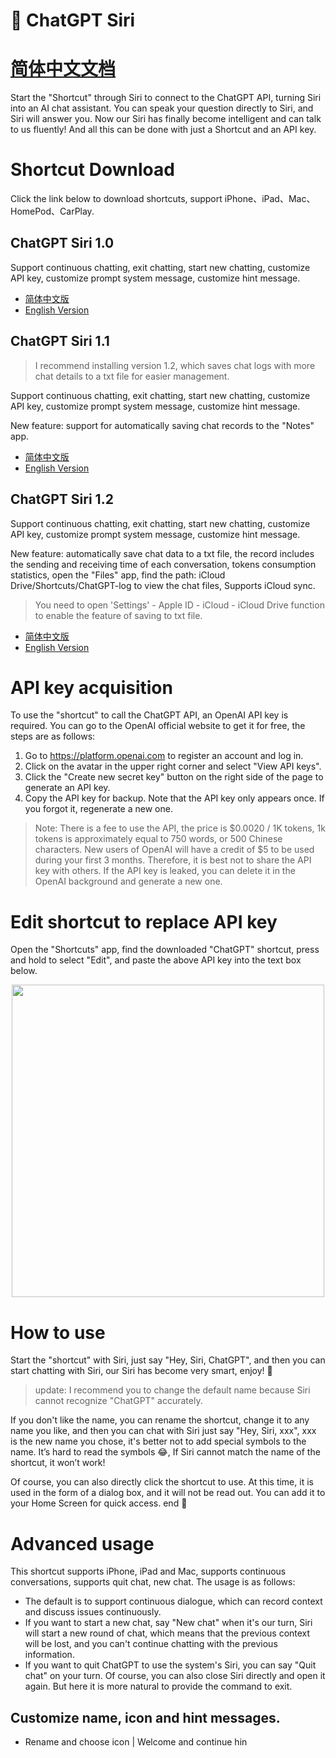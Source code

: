 # 🤖️ ChatGPT Siri

# [简体中文文档](README-zh_CN.md)

Start the "Shortcut" through Siri to connect to the ChatGPT API, turning Siri into an AI chat assistant. You can speak your question directly to Siri, and Siri will answer you. Now our Siri has finally become intelligent and can talk to us fluently! And all this can be done with just a Shortcut and an API key.

# Shortcut Download

Click the link below to download shortcuts, support iPhone、iPad、Mac、HomePod、CarPlay.

## ChatGPT Siri 1.0

Support continuous chatting, exit chatting, start new chatting, customize API key, customize prompt system message, customize hint message.

- [简体中文版](https://www.icloud.com/shortcuts/620e11d10bc4419497c0fd323e3fe8f1)
- [English Version](https://www.icloud.com/shortcuts/4535286f97384f839439a865faacb9d2)

## ChatGPT Siri 1.1

> I recommend installing version 1.2, which saves chat logs with more chat details to a txt file for easier management.

Support continuous chatting, exit chatting, start new chatting, customize API key, customize prompt system message, customize hint message.

New feature: support for automatically saving chat records to the "Notes" app.

- [简体中文版](https://www.icloud.com/shortcuts/b7c3c9939c2c43598caa1efcb3dad954)
- [English Version](https://www.icloud.com/shortcuts/e288497f0de742fdb076195afd3bef86)

## ChatGPT Siri 1.2

Support continuous chatting, exit chatting, start new chatting, customize API key, customize prompt system message, customize hint message.

New feature: automatically save chat data to a txt file, the record includes the sending and receiving time of each conversation, tokens consumption statistics, open the "Files" app, find the path: iCloud Drive/Shortcuts/ChatGPT-log to view the chat files, Supports iCloud sync.

> You need to open 'Settings' - Apple ID - iCloud - iCloud Drive function to enable the feature of saving to txt file.

- [简体中文版](https://www.icloud.com/shortcuts/00838176f7f342008d5a921e8450a98d)
- [English Version](https://www.icloud.com/shortcuts/dfa38b2abb58470380086dc4b5d50143)

# API key acquisition

To use the "shortcut" to call the ChatGPT API, an OpenAI API key is required. You can go to the OpenAI official website to get it for free, the steps are as follows:

1. Go to https://platform.openai.com to register an account and log in.
2. Click on the avatar in the upper right corner and select "View API keys".
3. Click the "Create new secret key" button on the right side of the page to generate an API key.
4. Copy the API key for backup. Note that the API key only appears once. If you forgot it, regenerate a new one.


> Note: There is a fee to use the API, the price is $0.0020 / 1K tokens, 1k tokens is approximately equal to 750 words, or 500 Chinese characters. New users of OpenAI will have a credit of $5 to be used during your first 3 months. Therefore, it is best not to share the API key with others. If the API key is leaked, you can delete it in the OpenAI background and generate a new one.

# Edit shortcut to replace API key

Open the "Shortcuts" app, find the downloaded "ChatGPT" shortcut, press and hold to select "Edit", and paste the above API key into the text box below.

<div align="center">
<img width="500" src="img/replace-api-key.png" />
</div>

# How to use

Start the "shortcut" with Siri, just say "Hey, Siri, ChatGPT", and then you can start chatting with Siri, our Siri has become very smart, enjoy! 🎉

> update: I recommend you to change the default name because Siri cannot recognize "ChatGPT" accurately.

If you don't like the name, you can rename the shortcut, change it to any name you like, and then you can chat with Siri just say "Hey, Siri, xxx", xxx is the new name you  chose, it's better not to add special symbols to the name. It’s hard to read the symbols 😂, If Siri cannot match the name of the shortcut, it won’t work!

Of course, you can also directly click the shortcut to use. At this time, it is used in the form of a dialog box, and it will not be read out. You can add it to your Home Screen for quick access. end 🎉

# Advanced usage

This shortcut supports iPhone, iPad and Mac, supports continuous conversations, supports quit chat, new chat. The usage is as follows:

- The default is to support continuous dialogue, which can record context and discuss issues continuously.
- If you want to start a new chat, say "New chat" when it's our turn, Siri will start a new round of chat, which means that the previous context will be lost, and you can't continue chatting with the previous information.
- If you want to quit ChatGPT to use the system's Siri, you can say "Quit chat" on your turn. Of course, you can also close Siri directly and open it again. But here it is more natural to provide the command to exit.

## Customize name, icon and hint messages.

- Rename and choose icon | Welcome and continue hin